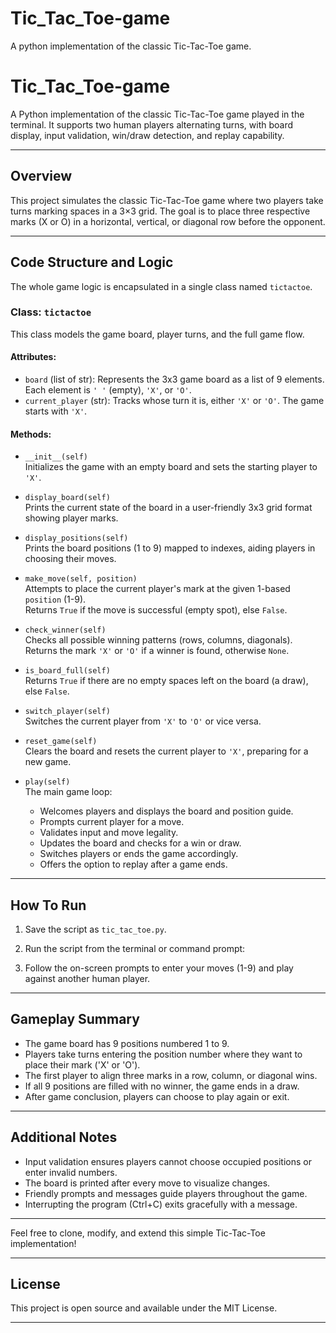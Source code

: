 # Tic_Tac_Toe-game
A python implementation of the classic Tic-Tac-Toe game.
# Tic_Tac_Toe-game

A Python implementation of the classic Tic-Tac-Toe game played in the terminal. It supports two human players alternating turns, with board display, input validation, win/draw detection, and replay capability.

---

## Overview

This project simulates the classic Tic-Tac-Toe game where two players take turns marking spaces in a 3×3 grid. The goal is to place three respective marks (X or O) in a horizontal, vertical, or diagonal row before the opponent.

---

## Code Structure and Logic

The whole game logic is encapsulated in a single class named `tictactoe`.

### Class: `tictactoe`

This class models the game board, player turns, and the full game flow.

#### Attributes:

- `board` (list of str): Represents the 3x3 game board as a list of 9 elements. Each element is `' '` (empty), `'X'`, or `'O'`.
- `current_player` (str): Tracks whose turn it is, either `'X'` or `'O'`. The game starts with `'X'`.

#### Methods:

- `__init__(self)`  
  Initializes the game with an empty board and sets the starting player to `'X'`.

- `display_board(self)`  
  Prints the current state of the board in a user-friendly 3x3 grid format showing player marks.

- `display_positions(self)`  
  Prints the board positions (1 to 9) mapped to indexes, aiding players in choosing their moves.

- `make_move(self, position)`  
  Attempts to place the current player's mark at the given 1-based `position` (1-9).  
  Returns `True` if the move is successful (empty spot), else `False`.

- `check_winner(self)`  
  Checks all possible winning patterns (rows, columns, diagonals).  
  Returns the mark `'X'` or `'O'` if a winner is found, otherwise `None`.

- `is_board_full(self)`  
  Returns `True` if there are no empty spaces left on the board (a draw), else `False`.

- `switch_player(self)`  
  Switches the current player from `'X'` to `'O'` or vice versa.

- `reset_game(self)`  
  Clears the board and resets the current player to `'X'`, preparing for a new game.

- `play(self)`  
  The main game loop:
  - Welcomes players and displays the board and position guide.
  - Prompts current player for a move.
  - Validates input and move legality.
  - Updates the board and checks for a win or draw.
  - Switches players or ends the game accordingly.
  - Offers the option to replay after a game ends.

---

## How To Run

1. Save the script as `tic_tac_toe.py`.
2. Run the script from the terminal or command prompt:

3. Follow the on-screen prompts to enter your moves (1-9) and play against another human player.

---

## Gameplay Summary

- The game board has 9 positions numbered 1 to 9.
- Players take turns entering the position number where they want to place their mark ('X' or 'O').
- The first player to align three marks in a row, column, or diagonal wins.
- If all 9 positions are filled with no winner, the game ends in a draw.
- After game conclusion, players can choose to play again or exit.

---

## Additional Notes

- Input validation ensures players cannot choose occupied positions or enter invalid numbers.
- The board is printed after every move to visualize changes.
- Friendly prompts and messages guide players throughout the game.
- Interrupting the program (Ctrl+C) exits gracefully with a message.

---

Feel free to clone, modify, and extend this simple Tic-Tac-Toe implementation!

---

## License

This project is open source and available under the MIT License.

---



